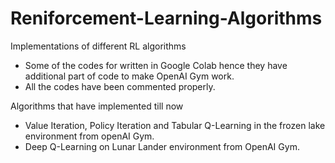 # Reniforcement-Learning-Algorithms
Implementations of different RL algorithms
- Some of the codes for written in Google Colab hence they have additional part of code to make OpenAI Gym work.
- All the codes have been commented properly. 

Algorithms that have implemented till now
- Value Iteration, Policy Iteration and Tabular Q-Learning in the frozen lake environment from openAI Gym.
- Deep Q-Learning on Lunar Lander environment from OpenAI Gym.
